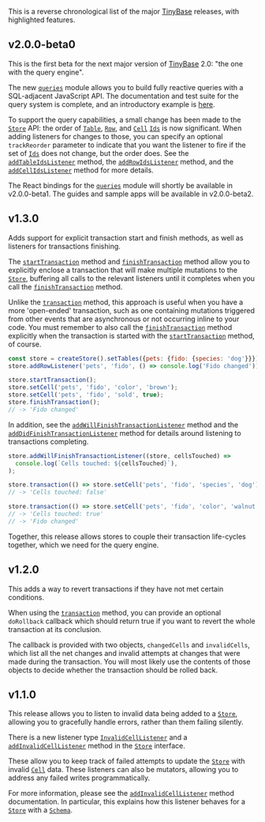 <p>This is a reverse chronological list of the major <a href="https://tinybase.org/">TinyBase</a> releases, with highlighted features.</p><h2 id="v2-0-0-beta0">v2.0.0-beta0</h2><p>This is the first beta for the next major version of <a href="https://tinybase.org/">TinyBase</a> 2.0: &quot;the one with the query engine&quot;.</p><p>The new <a href="https://tinybase.org/api/queries"><code>queries</code></a> module allows you to build fully reactive queries with a SQL-adjacent JavaScript API. The documentation and test suite for the query system is complete, and an introductory example is <a href="https://tinybase.org/api/queries/interfaces/queries/queries/">here</a>.</p><p>To support the query capabilities, a small change has been made to the <a href="https://tinybase.org/api/store/interfaces/store/store"><code>Store</code></a> API: the order of <a href="https://tinybase.org/api/store/type-aliases/store/table"><code>Table</code></a>, <a href="https://tinybase.org/api/store/type-aliases/store/row"><code>Row</code></a>, and <a href="https://tinybase.org/api/store/type-aliases/store/cell"><code>Cell</code></a> <a href="https://tinybase.org/api/common/type-aliases/identity/ids"><code>Ids</code></a> is now significant. When adding listeners for changes to those, you can specify an optional <code>trackReorder</code> parameter to indicate that you want the listener to fire if the set of <a href="https://tinybase.org/api/common/type-aliases/identity/ids"><code>Ids</code></a> does not change, but the order does. See the <a href="https://tinybase.org/api/store/interfaces/store/store/methods/listener/addtableidslistener"><code>addTableIdsListener</code></a> method, the <a href="https://tinybase.org/api/store/interfaces/store/store/methods/listener/addrowidslistener"><code>addRowIdsListener</code></a> method, and the <a href="https://tinybase.org/api/store/interfaces/store/store/methods/listener/addcellidslistener"><code>addCellIdsListener</code></a> method for more details.</p><p>The React bindings for the <a href="https://tinybase.org/api/queries"><code>queries</code></a> module will shortly be available in v2.0.0-beta1. The guides and sample apps will be available in v2.0.0-beta2.</p><h2 id="v1-3-0">v1.3.0</h2><p>Adds support for explicit transaction start and finish methods, as well as listeners for transactions finishing.</p><p>The <a href="https://tinybase.org/api/store/interfaces/store/store/methods/transaction/starttransaction"><code>startTransaction</code></a> method and <a href="https://tinybase.org/api/store/interfaces/store/store/methods/transaction/finishtransaction"><code>finishTransaction</code></a> method allow you to explicitly enclose a transaction that will make multiple mutations to the <a href="https://tinybase.org/api/store/interfaces/store/store"><code>Store</code></a>, buffering all calls to the relevant listeners until it completes when you call the <a href="https://tinybase.org/api/store/interfaces/store/store/methods/transaction/finishtransaction"><code>finishTransaction</code></a> method.</p><p>Unlike the <a href="https://tinybase.org/api/store/interfaces/store/store/methods/transaction/transaction"><code>transaction</code></a> method, this approach is useful when you have a more &#x27;open-ended&#x27; transaction, such as one containing mutations triggered from other events that are asynchronous or not occurring inline to your code. You must remember to also call the <a href="https://tinybase.org/api/store/interfaces/store/store/methods/transaction/finishtransaction"><code>finishTransaction</code></a> method explicitly when the transaction is started with the <a href="https://tinybase.org/api/store/interfaces/store/store/methods/transaction/starttransaction"><code>startTransaction</code></a> method, of course.</p>

```js
const store = createStore().setTables({pets: {fido: {species: 'dog'}}});
store.addRowListener('pets', 'fido', () => console.log('Fido changed'));

store.startTransaction();
store.setCell('pets', 'fido', 'color', 'brown');
store.setCell('pets', 'fido', 'sold', true);
store.finishTransaction();
// -> 'Fido changed'
```

<p>In addition, see the <a href="https://tinybase.org/api/store/interfaces/store/store/methods/listener/addwillfinishtransactionlistener"><code>addWillFinishTransactionListener</code></a> method and the <a href="https://tinybase.org/api/store/interfaces/store/store/methods/listener/adddidfinishtransactionlistener"><code>addDidFinishTransactionListener</code></a> method for details around listening to transactions completing.</p>

```js
store.addWillFinishTransactionListener((store, cellsTouched) =>
  console.log(`Cells touched: ${cellsTouched}`),
);

store.transaction(() => store.setCell('pets', 'fido', 'species', 'dog'));
// -> 'Cells touched: false'

store.transaction(() => store.setCell('pets', 'fido', 'color', 'walnut'));
// -> 'Cells touched: true'
// -> 'Fido changed'
```

<p>Together, this release allows stores to couple their transaction life-cycles together, which we need for the query engine.</p><h2 id="v1-2-0">v1.2.0</h2><p>This adds a way to revert transactions if they have not met certain conditions.</p><p>When using the <a href="https://tinybase.org/api/store/interfaces/store/store/methods/transaction/transaction"><code>transaction</code></a> method, you can provide an optional <code>doRollback</code> callback which should return true if you want to revert the whole transaction at its conclusion.</p><p>The callback is provided with two objects, <code>changedCells</code> and <code>invalidCells</code>, which list all the net changes and invalid attempts at changes that were made during the transaction. You will most likely use the contents of those objects to decide whether the transaction should be rolled back.</p><h2 id="v1-1-0">v1.1.0</h2><p>This release allows you to listen to invalid data being added to a <a href="https://tinybase.org/api/store/interfaces/store/store"><code>Store</code></a>, allowing you to gracefully handle errors, rather than them failing silently.</p><p>There is a new listener type <a href="https://tinybase.org/api/store/type-aliases/listener/invalidcelllistener"><code>InvalidCellListener</code></a> and a <a href="https://tinybase.org/api/store/interfaces/store/store/methods/listener/addinvalidcelllistener"><code>addInvalidCellListener</code></a> method in the <a href="https://tinybase.org/api/store/interfaces/store/store"><code>Store</code></a> interface.</p><p>These allow you to keep track of failed attempts to update the <a href="https://tinybase.org/api/store/interfaces/store/store"><code>Store</code></a> with invalid <a href="https://tinybase.org/api/store/type-aliases/store/cell"><code>Cell</code></a> data. These listeners can also be mutators, allowing you to address any failed writes programmatically.</p><p>For more information, please see the <a href="https://tinybase.org/api/store/interfaces/store/store/methods/listener/addinvalidcelllistener"><code>addInvalidCellListener</code></a> method documentation. In particular, this explains how this listener behaves for a <a href="https://tinybase.org/api/store/interfaces/store/store"><code>Store</code></a> with a <a href="https://tinybase.org/api/store/type-aliases/schema/schema"><code>Schema</code></a>.</p>